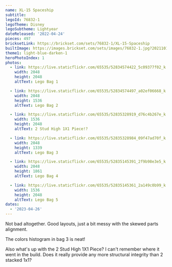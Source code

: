 ```yaml
---
name: XL-15 Spaceship
subtitle:
legoId: 76832-1
legoTheme: Disney
legoSubtheme: Lightyear
dateReleased: '2022-04-24'
pieces: 497
bricksetLink: https://brickset.com/sets/76832-1/XL-15-Spaceship
builtImage: https://images.brickset.com/sets/images/76832-1.jpg?202110150702
theme1: light-blue-darken-1
heroPhotoIndex: 1
photos:
  - link: https://live.staticflickr.com/65535/52834574422_5c09377f02_k.jpg
    width: 2048
    height: 2048
    altText: Lego Bag 1

  - link: https://live.staticflickr.com/65535/52834574497_a02ef06668_k.jpg
    width: 2048
    height: 1536
    altText: Lego Bag 2

  - link: https://live.staticflickr.com/65535/52835328919_d76c4b267e_k.jpg
    width: 1536
    height: 2048
    altText: 2 Stud High 1X1 Piece!?

  - link: https://live.staticflickr.com/65535/52835328984_09f47ad70f_k.jpg
    width: 2048
    height: 1339
    altText: Lego Bag 3

  - link: https://live.staticflickr.com/65535/52835145391_2f9b98e3e5_k.jpg
    width: 2048
    height: 1861
    altText: Lego Bag 4

  - link: https://live.staticflickr.com/65535/52835145361_2a149c0b99_k.jpg
    width: 1536
    height: 2048
    altText: Lego Bag 5
dates:
  - '2023-04-26'
---
```


Not bad altogether. Good layouts, just a bit messy with the skewed parts alignment.

The colors histogram in bag 3 is neat!

Also what's up with the 2 Stud High 1X1 Piece?
I can't remember where it went in the build.
Does it really provide any more structural integrity than 2 stacked 1x1? 
